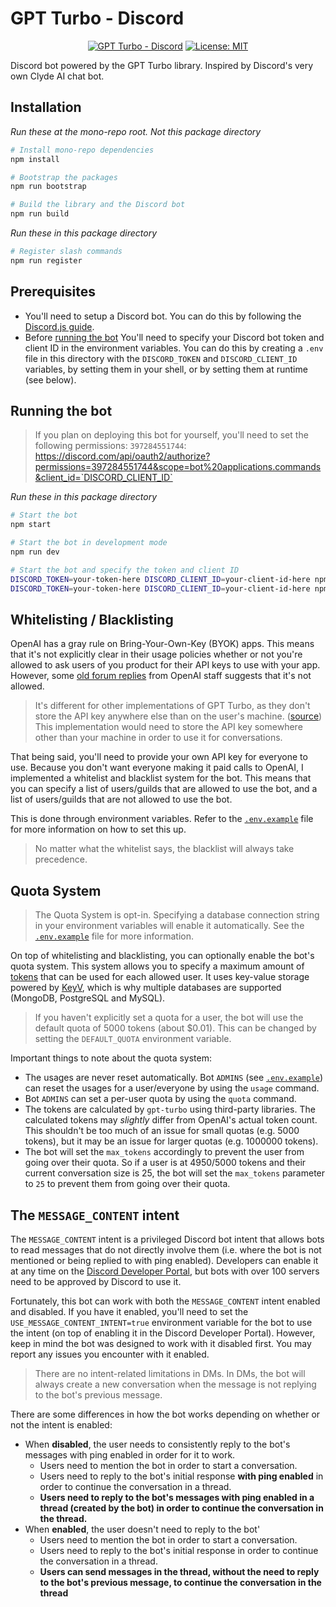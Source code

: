 # GPT Turbo - Discord

<div align="center">

  [![GPT Turbo - Discord](https://img.shields.io/github/package-json/v/maxijonson/gpt-turbo?color=brightgreen&filename=packages%2Fdiscord%2Fpackage.json&label=gpt-turbo-discord&logo=discord)](https://github.com/maxijonson/gpt-turbo/tree/develop/packages/discord)
  [![License: MIT](https://img.shields.io/badge/License-MIT-yellow.svg)](https://opensource.org/licenses/MIT)
</div>

Discord bot powered by the GPT Turbo library. Inspired by Discord's very own Clyde AI chat bot.

## Installation

*Run these at the mono-repo root. Not this package directory*

```bash
# Install mono-repo dependencies
npm install

# Bootstrap the packages
npm run bootstrap

# Build the library and the Discord bot
npm run build
```

*Run these in this package directory*

```bash
# Register slash commands
npm run register
```

## Prerequisites

- You'll need to setup a Discord bot. You can do this by following the [Discord.js guide](https://discordjs.guide/preparations/setting-up-a-bot-application.html#creating-your-bot).
- Before [running the bot](#running-the-bot)  You'll need to specify your Discord bot token and client ID in the environment variables. You can do this by creating a `.env` file in this directory with the `DISCORD_TOKEN` and `DISCORD_CLIENT_ID` variables, by setting them in your shell, or by setting them at runtime (see below).

## Running the bot

> If you plan on deploying this bot for yourself, you'll need to set the following permissions: `397284551744`:
> https://discord.com/api/oauth2/authorize?permissions=397284551744&scope=bot%20applications.commands&client_id=`DISCORD_CLIENT_ID`

*Run these in this package directory*

```bash
# Start the bot
npm start

# Start the bot in development mode
npm run dev

# Start the bot and specify the token and client ID
DISCORD_TOKEN=your-token-here DISCORD_CLIENT_ID=your-client-id-here npm start
DISCORD_TOKEN=your-token-here DISCORD_CLIENT_ID=your-client-id-here npm run dev
```

## Whitelisting / Blacklisting

OpenAI has a gray rule on Bring-Your-Own-Key (BYOK) apps. This means that it's not explicitly clear in their usage policies whether or not you're allowed to ask users of you product for their API keys to use with your app. However, some [old forum replies](https://community.openai.com/t/openais-bring-your-own-key-policy/14538/2) from OpenAI staff suggests that it's not allowed. 

> It's different for other implementations of GPT Turbo, as they don't store the API key anywhere else than on the user's machine. ([source](https://community.openai.com/t/openais-bring-your-own-key-policy/14538/4)) This implementation would need to store the API key somewhere other than your machine in order to use it for conversations.

That being said, you'll need to provide your own API key for everyone to use. Because you don't want everyone making it paid calls to OpenAI, I implemented a whitelist and blacklist system for the bot. This means that you can specify a list of users/guilds that are allowed to use the bot, and a list of users/guilds that are not allowed to use the bot. 

This is done through environment variables. Refer to the [`.env.example`](./.env.example) file for more information on how to set this up.

> No matter what the whitelist says, the blacklist will always take precedence.

## Quota System

> The Quota System is opt-in. Specifying a database connection string in your environment variables will enable it automatically. See the [`.env.example`](./.env.example) file for more information.

On top of whitelisting and blacklisting, you can optionally enable the bot's quota system. This system allows you to specify a maximum amount of [tokens](https://openai.com/pricing) that can be used for each allowed user. It uses key-value storage powered by [KeyV](https://github.com/jaredwray/keyv), which is why multiple databases are supported (MongoDB, PostgreSQL and MySQL). 

> If you haven't explicitly set a quota for a user, the bot will use the default quota of 5000 tokens (about $0.01). This can be changed by setting the `DEFAULT_QUOTA` environment variable.

Important things to note about the quota system:

- The usages are never reset automatically. Bot `ADMINS` (see [`.env.example`](./.env.example)) can reset the usages for a user/everyone by using the `usage` command.
- Bot `ADMINS` can set a per-user quota by using the `quota` command.
- The tokens are calculated by `gpt-turbo` using third-party libraries. The calculated tokens may *slightly* differ from OpenAI's actual token count. This shouldn't be too much of an issue for small quotas (e.g. 5000 tokens), but it may be an issue for larger quotas (e.g. 1000000 tokens).
- The bot will set the `max_tokens` accordingly to prevent the user from going over their quota. So if a user is at 4950/5000 tokens and their current conversation size is 25, the bot will set the `max_tokens` parameter to `25` to prevent them from going over their quota.

## The `MESSAGE_CONTENT` intent

The `MESSAGE_CONTENT` intent is a privileged Discord bot intent that allows bots to read messages that do not directly involve them (i.e. where the bot is not mentioned or being replied to with ping enabled). Developers can enable it at any time on the [Discord Developer Portal](https://discord.com/developers/applications), but bots with over 100 servers need to be approved by Discord to use it.

Fortunately, this bot can work with both the `MESSAGE_CONTENT` intent enabled and disabled. If you have it enabled, you'll need to set the `USE_MESSAGE_CONTENT_INTENT=true` environment variable for the bot to use the intent (on top of enabling it in the Discord Developer Portal). However, keep in mind the bot was designed to work with it disabled first. You may report any issues you encounter with it enabled.

> There are no intent-related limitations in DMs. In DMs, the bot will always create a new conversation when the message is not replying to the bot's previous message.

There are some differences in how the bot works depending on whether or not the intent is enabled:
- When **disabled**, the user needs to consistently reply to the bot's messages with ping enabled in order for it to work.
  - Users need to mention the bot in order to start a conversation.
  - Users need to reply to the bot's initial response **with ping enabled** in order to continue the conversation in a thread.
  - **Users need to reply to the bot's messages with ping enabled in a thread (created by the bot) in order to continue the conversation in the thread.**
- When **enabled**, the user doesn't need to reply to the bot'
  - Users need to mention the bot in order to start a conversation.
  - Users need to reply to the bot's initial response in order to continue the conversation in a thread.
  - **Users can send messages in the thread, without the need to reply to the bot's previous message, to continue the conversation in the thread**
